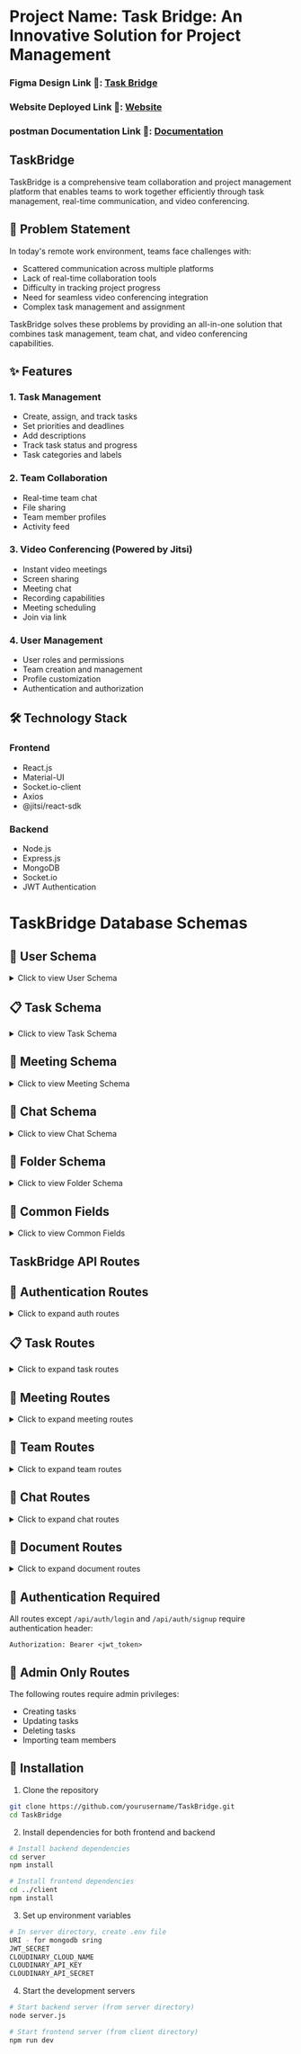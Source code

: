 # Project Name: Task Bridge: An Innovative Solution for Project Management

### Figma Design Link 🔗: [Task Bridge  ](https://www.figma.com/design/jEl4fmd7xKQj1auwksj5Q1/TASK-BRIDGE?node-id=0-1&t=iC8RW9DaJqFLbqNL-1)
### Website Deployed Link 🔗: [Website  ](https://task-bridge-project-managment.netlify.app/)
### postman Documentation Link 🔗: [Documentation  ](https://documenter.getpostman.com/view/39217138/2sAYX5LNgp)

<!-- ## Problem Statement
Project management often has problems like poor communication and inefficiency. Existing tools are too hard to use or lack important features. Task Bridge solves this by giving teams a simple, all-in-one platform to manage tasks, work together, and track progress.
 -->

## TaskBridge

TaskBridge is a comprehensive team collaboration and project management platform that enables teams to work together efficiently through task management, real-time communication, and video conferencing.

## 🌟 Problem Statement

In today's remote work environment, teams face challenges with:
- Scattered communication across multiple platforms
- Lack of real-time collaboration tools
- Difficulty in tracking project progress
- Need for seamless video conferencing integration
- Complex task management and assignment

TaskBridge solves these problems by providing an all-in-one solution that combines task management, team chat, and video conferencing capabilities.

## ✨ Features

### 1. Task Management
- Create, assign, and track tasks
- Set priorities and deadlines
- Add descriptions 
- Track task status and progress
- Task categories and labels

### 2. Team Collaboration
- Real-time team chat
- File sharing
- Team member profiles
- Activity feed

### 3. Video Conferencing (Powered by Jitsi)
- Instant video meetings
- Screen sharing
- Meeting chat
- Recording capabilities
- Meeting scheduling
- Join via link

### 4. User Management
- User roles and permissions
- Team creation and management
- Profile customization
- Authentication and authorization


## 🛠️ Technology Stack

### Frontend
- React.js
- Material-UI
- Socket.io-client
- Axios
- @jitsi/react-sdk

### Backend
- Node.js
- Express.js
- MongoDB
- Socket.io
- JWT Authentication

# TaskBridge Database Schemas

## 👤 User Schema
<details>
<summary>Click to view User Schema</summary>

```javascript
{
  team_code: { 
    type: String, 
    required: true 
  },
  full_name: { 
    type: String, 
    required: true 
  },
  title: { 
    type: String, 
    required: false 
  },
  email: { 
    type: String, 
    required: true, 
    unique: true 
  },
  role: { 
    type: String, 
    required: true, 
    enum: ['admin', 'member'] 
  },
  password: { 
    type: String, 
    required: true 
  }
}
```

**Description:**
- Stores user information and authentication details
- Supports role-based access control (admin/member)
- Includes JWT token generation method
</details>

## 📋 Task Schema
<details>
<summary>Click to view Task Schema</summary>

```javascript
{
  team_code: { 
    type: String, 
    required: true 
  },
  title: { 
    type: String, 
    required: true 
  },
  description: { 
    type: String 
  },
  date: { 
    type: Date, 
    default: Date.now 
  },
  priority: {
    type: String,
    default: "normal",
    enum: ["high", "medium", "normal", "low"]
  },
  stage: {
    type: String,
    default: "todo",
    enum: ["todo", "in progress", "review", "done"]
  },
  label: {
    type: String,
    enum: ["research", "design", "content", "planning"]
  },
  activities: [{
    type: {
      type: String,
      enum: ["assigned", "started", "in progress", "bug", "completed", "commented"]
    },
    activity: String,
    date: Date,
    by: { type: ObjectId, ref: "User" }
  }],
  assets: [String],
  team: [{ type: ObjectId, ref: "User" }],
  comments: [{
    text: String,
    user: { type: ObjectId, ref: "User" },
    createdAt: Date
  }],
  isTrashed: { 
    type: Boolean, 
    default: false 
  }
}
```

**Description:**
- Manages task information and status
- Supports task prioritization and categorization
- Tracks task history and activities
- Includes commenting system
</details>

## 🎥 Meeting Schema
<details>
<summary>Click to view Meeting Schema</summary>

```javascript
{
  team_code: { 
    type: String, 
    required: true 
  },
  title: { 
    type: String, 
    required: true 
  },
  agenda: { 
    type: String 
  },
  scheduledDate: { 
    type: Date, 
    required: true 
  },
  createdBy: { 
    type: ObjectId, 
    ref: "User", 
    required: true 
  },
  participants: [{ 
    type: ObjectId, 
    ref: "User" 
  }],
  notes: [{
    user: { type: ObjectId, ref: "User" },
    content: String,
    lastUpdated: Date
  }],
  chatMessages: [{
    sender: { type: ObjectId, ref: "User" },
    message: String,
    timestamp: Date
  }],
  status: {
    type: String,
    enum: ["scheduled", "ongoing", "completed"],
    default: "scheduled"
  },
  meetingLink: { 
    type: String 
  },
  recordingLink: { 
    type: String 
  }
}
```

**Description:**
- Manages video meeting information
- Supports real-time chat during meetings
- Tracks meeting notes and participants
- Handles meeting recordings
</details>

## 💬 Chat Schema
<details>
<summary>Click to view Chat Schema</summary>

```javascript
{
  sender: { 
    type: ObjectId, 
    ref: 'User', 
    required: true 
  },
  receiver: { 
    type: ObjectId, 
    ref: 'User', 
    required: true 
  },
  message: { 
    type: String, 
    required: false 
  },
  audio: { 
    type: String, 
    required: false 
  },
  status: { 
    type: String, 
    enum: ['sent', 'read'], 
    default: 'sent' 
  },
  timestamp: { 
    type: Date, 
    default: Date.now 
  },
  deleted: { 
    type: Boolean, 
    default: false 
  }
}
```

**Description:**
- Handles direct messaging between users
- Supports text and audio messages
- Includes message status tracking
- Implements soft delete functionality
</details>

## 📁 Folder Schema
<details>
<summary>Click to view Folder Schema</summary>

```javascript
{
  name: {
    type: String,
    required: true
  },
  team_code: {
    type: String,
    required: true
  },
  parent_folder: {
    type: ObjectId,
    ref: 'Folder',
    default: null
  },
  created_by: {
    type: ObjectId,
    ref: 'User',
    required: true
  }
}
```

**Description:**
- Manages document organization
- Supports nested folder structure
- Tracks folder ownership
- Team-based folder management
</details>

## 🔑 Common Fields
<details>
<summary>Click to view Common Fields</summary>

Most schemas include these common fields:
- `team_code`: Links data to specific teams
- `timestamps`: Automatically tracks creation and update times
- `ObjectId references`: Links to other documents
- `Soft delete`: Uses boolean flags for deletion
</details>


## TaskBridge API Routes

## 🔐 Authentication Routes
<details>
<summary>Click to expand auth routes</summary>

```http
POST /api/auth/signup - Register a new user
POST /api/auth/login - Login existing user
GET /api/auth/profile - Get authenticated user's profile (Protected)
```
</details>

## 📋 Task Routes
<details>
<summary>Click to expand task routes</summary>

```http
GET /api/tasks/:team_code - Get all tasks for a team
GET /api/tasks/stage/:stage/:team_code - Get tasks by stage for a team
GET /api/tasks/member/:member_id/:team_code - Get tasks assigned to specific member
POST /api/tasks - Create new task (Admin only)
PATCH /api/tasks/:id - Update existing task (Admin only)
DELETE /api/tasks/delete/:id - Delete task (Admin only)
POST /api/tasks/:id/comments - Add comment to task
```
</details>

## 🎥 Meeting Routes
<details>
<summary>Click to expand meeting routes</summary>

```http
POST /api/meetings/create - Create a new meeting
GET /api/meetings/upcoming/:team_code - Get upcoming meetings for team
GET /api/meetings/:id - Get specific meeting details
POST /api/meetings/:id/join - Join a meeting
POST /api/meetings/:id/notes - Add notes to meeting
GET /api/meetings/:id/chat - Get meeting chat history
```
</details>

## 👥 Team Routes
<details>
<summary>Click to expand team routes</summary>

```http
GET /api/team/:team_code - Get all team members
POST /api/team/new_user - Add new user to team
PATCH /api/team/user/:full_name/:team_code/edit - Edit team member
DELETE /api/team/user/:full_name/:team_code/delete - Remove team member
POST /api/team/import-members - Import multiple team members (Admin only)
```
</details>

## 💬 Chat Routes
<details>
<summary>Click to expand chat routes</summary>

```http
POST /api/chat/send - Send a new message
GET /api/chat/history/:userId - Get chat history with specific user
PUT /api/chat/read - Mark messages as read
DELETE /api/chat/delete/:messageId - Delete a message
```
</details>

## 📁 Document Routes
<details>
<summary>Click to expand document routes</summary>

```http
POST /api/documents/folder - Create new folder
GET /api/documents/folder/:team_code - Get all folders for team
POST /api/documents/upload - Upload new document
GET /api/documents/team/:team_code - Get all documents for team
DELETE /api/documents/:id - Delete document
POST /api/documents/:id/share - Share document with team members
```
</details>

## 🔑 Authentication Required
All routes except `/api/auth/login` and `/api/auth/signup` require authentication header:
```http
Authorization: Bearer <jwt_token>
```

## 👑 Admin Only Routes
The following routes require admin privileges:
- Creating tasks
- Updating tasks
- Deleting tasks
- Importing team members


## 🚀 Installation

1. Clone the repository
```bash
git clone https://github.com/yourusername/TaskBridge.git
cd TaskBridge
```

2. Install dependencies for both frontend and backend
```bash
# Install backend dependencies
cd server
npm install

# Install frontend dependencies
cd ../client
npm install
```

3. Set up environment variables
```bash
# In server directory, create .env file
URI - for mongodb sring
JWT_SECRET
CLOUDINARY_CLOUD_NAME
CLOUDINARY_API_KEY
CLOUDINARY_API_SECRET

```

4. Start the development servers
```bash
# Start backend server (from server directory)
node server.js

# Start frontend server (from client directory)
npm run dev
```
